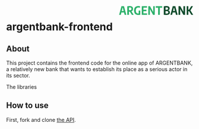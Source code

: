 <img src="src/assets/logo.svg" alt="drawing" width="200" align='right'/>

# argentbank-frontend

## About
This project contains the frontend code for the online app of ARGENTBANK,\
a relatively new bank that wants to establish its place as a serious actor in its sector.

The libraries 
## How to use

First, fork and clone [the API](https://github.com/OpenClassrooms-Student-Center/Project-10-Bank-API/tree/master/designs).
